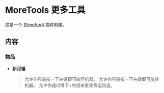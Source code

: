 # MoreTools 更多工具
这是一个 [Slimefun4](https://github.com/TheBusyBiscuit/Slimefun4) 插件附属。

## 内容
### 物品
* <b>新月锤</b> 
    > 允许你只需按一下左键即可破坏机器。
    > 允许你只需按一下右键即可旋转机器。
    > 允许你通过蹲下+右键来更改货运信道。
  